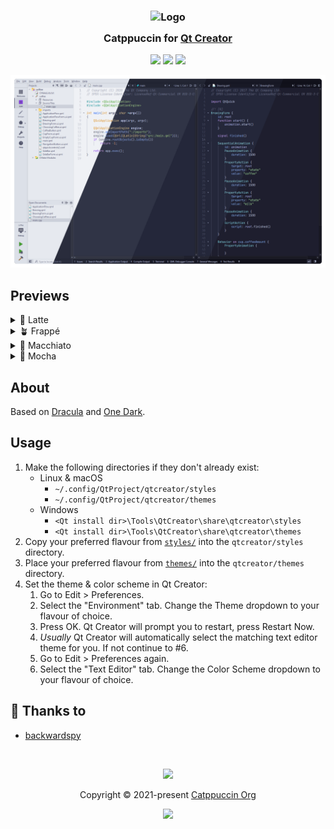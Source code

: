 <h3 align="center">
	<img src="https://raw.githubusercontent.com/catppuccin/catppuccin/main/assets/logos/exports/1544x1544_circle.png" width="100" alt="Logo"/><br/>
	<img src="https://raw.githubusercontent.com/catppuccin/catppuccin/main/assets/misc/transparent.png" height="30" width="0px"/>
	Catppuccin for <a href="https://www.qt.io/product/development-tools">Qt Creator</a>
	<img src="https://raw.githubusercontent.com/catppuccin/catppuccin/main/assets/misc/transparent.png" height="30" width="0px"/>
</h3>

<p align="center">
	<a href="https://github.com/catppuccin/qtcreator/stargazers"><img src="https://img.shields.io/github/stars/catppuccin/qtcreator?colorA=363a4f&colorB=b7bdf8&style=for-the-badge"></a>
	<a href="https://github.com/catppuccin/qtcreator/issues"><img src="https://img.shields.io/github/issues/catppuccin/qtcreator?colorA=363a4f&colorB=f5a97f&style=for-the-badge"></a>
	<a href="https://github.com/catppuccin/qtcreator/contributors"><img src="https://img.shields.io/github/contributors/catppuccin/qtcreator?colorA=363a4f&colorB=a6da95&style=for-the-badge"></a>
</p>

<p align="center">
	<img src="assets/preview.webp"/>
</p>

## Previews

<details>
<summary>🌻 Latte</summary>
<img src="assets/latte.webp"/>
</details>
<details>
<summary>🪴 Frappé</summary>
<img src="assets/frappé.webp"/>
</details>
<details>
<summary>🌺 Macchiato</summary>
<img src="assets/macchiato.webp"/>
</details>
<details>
<summary>🌿 Mocha</summary>
<img src="assets/mocha.webp"/>
</details>

## About

Based on [Dracula](https://github.com/dracula/qtcreator/) and
[One Dark](https://gitlab.com/iohanaan/qtcreator-onedark/-/tree/master).

## Usage

1. Make the following directories if they don't already exist:
    - Linux & macOS
        - `~/.config/QtProject/qtcreator/styles`
        - `~/.config/QtProject/qtcreator/themes`
    - Windows
        - `<Qt install dir>\Tools\QtCreator\share\qtcreator\styles`
        - `<Qt install dir>\Tools\QtCreator\share\qtcreator\themes`
2. Copy your preferred flavour from [`styles/`](styles/) into the
`qtcreator/styles` directory.
3. Place your preferred flavour from [`themes/`](themes/) into the
`qtcreator/themes` directory.
4. Set the theme & color scheme in Qt Creator:
    1. Go to Edit > Preferences.
    2. Select the "Environment" tab. Change the Theme dropdown to your
    flavour of choice.
    3. Press OK. Qt Creator will prompt you to restart, press Restart Now.
    4. *Usually* Qt Creator will automatically select the matching text editor theme for you. If not continue to #6.
    5. Go to Edit > Preferences again.
    6. Select the "Text Editor" tab. Change the Color Scheme dropdown to your
    flavour of choice.

## 💝 Thanks to

- [backwardspy](https://github.com/backwardspy)

&nbsp;

<p align="center">
	<img src="https://raw.githubusercontent.com/catppuccin/catppuccin/main/assets/footers/gray0_ctp_on_line.svg?sanitize=true" />
</p>

<p align="center">
	Copyright &copy; 2021-present <a href="https://github.com/catppuccin" target="_blank">Catppuccin Org</a>
</p>

<p align="center">
	<a href="https://github.com/catppuccin/catppuccin/blob/main/LICENSE"><img src="https://img.shields.io/static/v1.svg?style=for-the-badge&label=License&message=MIT&logoColor=d9e0ee&colorA=363a4f&colorB=b7bdf8"/></a>
</p>
